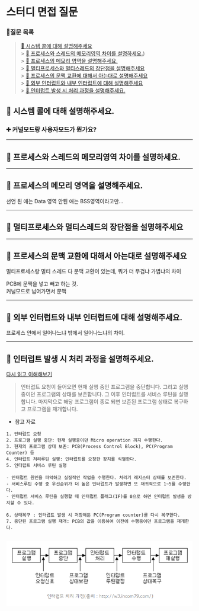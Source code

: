 # 스터디 면접 질문

### 📇질문 목록<br>

> [📌 시스템 콜에 대해 설명해주세요](#📌-시스템-콜에-대해-설명해주세요)<br> > [📌 프로세스와 스레드의 메모리영역 차이를 설명하세요.](#📌-프로세스와-스레드의-메모리영역-차이를-설명하세요))<br> > [📌 프로세스의 메모리 영역을 설명해주세요.](#📌-프로세스의-메모리-영역을-설명해주세요)<br> > [📌 멀티프로세스와 멀티스레드의 장단점을 설명해주세요](#📌-멀티프로세스와-멀티스레드의-장단점을-설명해주세요)<br> > [📌 프로세스의 문맥 교환에 대해서 아는대로 설명해주세요](#📌-프로세스의-문맥-교환에-대해서-아는대로-설명해주세요)<br> > [📌 외부 인터럽트와 내부 인터럽트에 대해 설명해주세요](#📌-외부-인터럽트와-내부-인터럽트에-대해-설명해주세요)<br> > [📌 인터럽트 발생 시 처리 과정을 설명해주세요.](#📌-인터럽트-발생-시-처리-과정을-설명해주세요)<br>

## 📌 시스템 콜에 대해 설명해주세요.

### ➕ 커널모드랑 사용자모드가 뭔가요?

---

## 📌 프로세스와 스레드의 메모리영역 차이를 설명하세요.

---

## 📌 프로세스의 메모리 영역을 설명해주세요.

선언 된 애는 Data 영역 안된 애는 BSS영역이라고만...

---

## 📌 멀티프로세스와 멀티스레드의 장단점을 설명해주세요

---

## 📌 프로세스의 문맥 교환에 대해서 아는대로 설명해주세요

멀티프로세스랑 멀티 스레드 다 문맥 교환이 있는데, 뭐가 더 무겁냐 가볍냐의 차이

PCB에 문맥을 넣고 빼고 하는 것.<br>
커널모드로 넘어가면서 문맥

---

## 📌 외부 인터럽트와 내부 인터럽트에 대해 설명해주세요.

프로세스 안에서 일어나느냐 밖에서 일어나느냐의 차이.

---

## 📌 인터럽트 발생 시 처리 과정을 설명해주세요.

[다시 읽고 이해해보기](https://oizys.tistory.com/4)

> 인터럽트 요청이 들어오면 현재 실행 중인 프로그램을 중단합니다. 그리고 실행 중이던 프로그램의 상태를 보존합니다. 그 이후 인터럽트를 서비스 루틴을 실행합니다. 마지막으로 해당 프로그램이 종료 되변 보존된 프로그램 상태로 복구하고 프로그램을 재개합니다.

- 참고 자료

```
1. 인터럽트 요청
2. 프로그램 실행 중단: 현재 실행중이던 Micro operation 까지 수행한다.
3. 현재의 프로그램 상태 보존: PCB(Process Control Block), PC(Program Counter) 등
4. 인터럽트 처리루틴 실행: 인터럽트를 요청한 장치를 식별한다.
5. 인터럽트 서비스 루틴 실행

- 인터럽트 원인을 파악하고 실질적인 작업을 수행한다. 처리기 레지스터 상태를 보존한다.
- 서비스루틴 수행 중 우선순위가 더 높은 인터럽트가 발생하면 또 재귀적으로 1~5를 수행한다.
- 인터럽트 서비스 루틴을 실행할 때 인터럽트 플래그(IF)를 0으로 하면 인터럽트 발생을 방지할 수 있다.

6. 상태복구 : 인터럽트 발생 시 저장해둔 PC(Program counter)를 다시 복구한다.
7. 중단된 프로그램 실행 재개: PCB의 값을 이용하여 이전에 수행중이던 프로그램을 재개한다.

```

## ![인터럽트 발생 시 처리 과정](/assets/process_of_interrupt.png)
